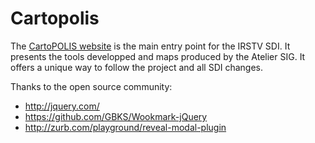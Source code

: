 Cartopolis
==========

The [CartoPOLIS website](http://www.cartopolis.org/) is the main entry point for the IRSTV SDI. 
It presents the tools developped and maps produced by the Atelier SIG.
It offers a unique way to follow the project and all SDI changes.


Thanks to the open source community:
* http://jquery.com/
* https://github.com/GBKS/Wookmark-jQuery
* http://zurb.com/playground/reveal-modal-plugin
